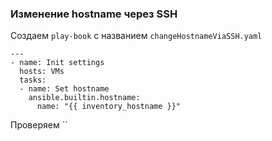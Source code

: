 ### Изменение hostname через SSH

Создаем `play-book` с названием `changeHostnameViaSSH.yaml`

```
---
- name: Init settings
  hosts: VMs
  tasks:
  - name: Set hostname
    ansible.builtin.hostname:
      name: "{{ inventory_hostname }}"
```

Проверяем ``